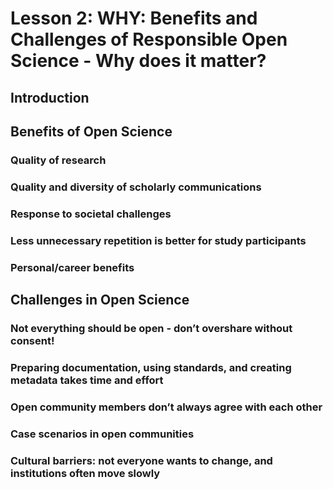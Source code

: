 # Lesson 2: WHY: Benefits and Challenges of Responsible Open Science - Why does it matter?

## Introduction

## Benefits of Open Science

### Quality of research

### Quality and diversity of scholarly communications

### Response to societal challenges

### Less unnecessary repetition is better for study participants

### Personal/career benefits

## Challenges in Open Science

### Not everything should be open - don’t overshare without consent!

### Preparing documentation, using standards, and creating metadata takes time and effort

### Open community members don’t always agree with each other

### Case scenarios in open communities

### Cultural barriers: not everyone wants to change, and institutions often move slowly
